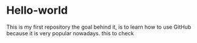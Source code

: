 # Hello-world
This is my first repository the goal behind it, is to learn how to use GitHub because it is very popular nowadays.
this to check
